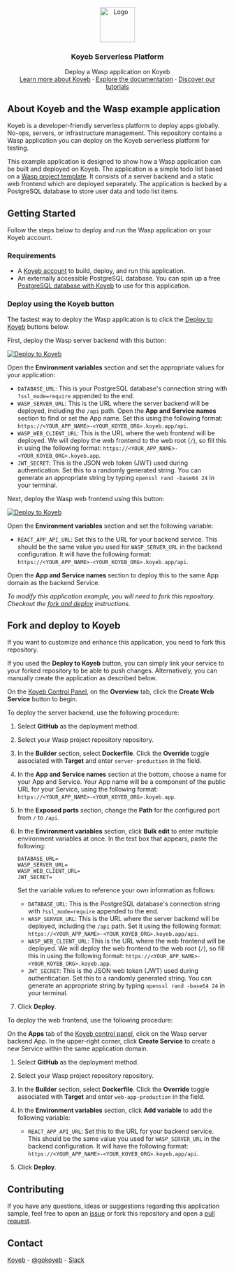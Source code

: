 <div align="center">
  <a href="https://koyeb.com">
    <img src="https://www.koyeb.com/static/images/icons/koyeb.svg" alt="Logo" width="80" height="80">
  </a>
  <h3 align="center">Koyeb Serverless Platform</h3>
  <p align="center">
    Deploy a Wasp application on Koyeb
    <br />
    <a href="https://koyeb.com">Learn more about Koyeb</a>
    ·
    <a href="https://koyeb.com/docs">Explore the documentation</a>
    ·
    <a href="https://koyeb.com/tutorials">Discover our tutorials</a>
  </p>
</div>


## About Koyeb and the Wasp example application

Koyeb is a developer-friendly serverless platform to deploy apps globally. No-ops, servers, or infrastructure management.  This repository contains a Wasp application you can deploy on the Koyeb serverless platform for testing.

This example application is designed to show how a Wasp application can be built and deployed on Koyeb.  The application is a simple todo list based on a [Wasp project template](https://wasp-lang.dev/docs/project/starter-templates#todo-app-w-typescript).  It consists of a server backend and a static web frontend which are deployed separately.  The application is backed by a PostgreSQL database to store user data and todo list items.

## Getting Started

Follow the steps below to deploy and run the Wasp application on your Koyeb account.

### Requirements

* A [Koyeb account](https://app.koyeb.com/auth/signup) to build, deploy, and run this application.
* An externally accessible PostgreSQL database.  You can spin up a free [PostgreSQL database with Koyeb](https://app.koyeb.com/database-services) to use for this application.

### Deploy using the Koyeb button

The fastest way to deploy the Wasp application is to click the [Deploy to Koyeb](https://www.koyeb.com/docs/build-and-deploy/deploy-to-koyeb-button) buttons below.

First, deploy the Wasp server backend with this button:

[![Deploy to Koyeb](https://www.koyeb.com/static/images/deploy/button.svg)](https://app.koyeb.com/deploy?name=example-wasp-server&type=git&repository=koyeb%2Fexample-wasp&branch=main&builder=dockerfile&target=server-production&instance_type=nano&env%5BDATABASE_URL%5D=CHANGE_ME&env%5BJWT_SECRET%5D=CHANGE_ME&env%5BWASP_SERVER_URL%5D=CHANGE_ME&env%5BWASP_WEB_CLIENT_URL%5D=CHANGE_ME&ports=8000%3Bhttp%3B%2Fapi)

Open the **Environment variables** section and set the appropriate values for your application:

- `DATABASE_URL`: This is your PostgreSQL database's connection string with `?ssl_mode=require` appended to the end.
- `WASP_SERVER_URL`: This is the URL where the server backend will be deployed, including the `/api` path.  Open the **App and Service names** section to find or set the App name. Set this using the following format: `https://<YOUR_APP_NAME>-<YOUR_KOYEB_ORG>.koyeb.app/api`.
- `WASP_WEB_CLIENT_URL`: This is the URL where the web frontend will be deployed.  We will deploy the web frontend to the web root (`/`), so fill this in using the following format: `https://<YOUR_APP_NAME>-<YOUR_KOYEB_ORG>.koyeb.app`.
- `JWT_SECRET`: This is the JSON web token (JWT) used during authentication. Set this to a randomly generated string.  You can generate an appropriate string by typing `openssl rand -base64 24` in your terminal.

Next, deploy the Wasp web frontend using this button:

[![Deploy to Koyeb](https://www.koyeb.com/static/images/deploy/button.svg)](https://app.koyeb.com/deploy?name=example-wasp-web-app&type=git&repository=koyeb%2Fexample-wasp&branch=main&builder=dockerfile&target=web-app-production&instance_type=nano&env%5BREACT_APP_API_URL%5D=CHANGE_ME&ports=8000%3Bhttp%3B%2F)

Open the **Environment variables** section and set the following variable:

- `REACT_APP_API_URL`: Set this to the URL for your backend service.  This should be the same value you used for `WASP_SERVER_URL` in the backend configuration.  It will have the following format: `https://<YOUR_APP_NAME>-<YOUR_KOYEB_ORG>.koyeb.app/api`.

Open the **App and Service names** section to deploy this to the same App domain as the backend Service.

_To modify this application example, you will need to fork this repository. Checkout the [fork and deploy](#fork-and-deploy-to-koyeb) instructions._

## Fork and deploy to Koyeb

If you want to customize and enhance this application, you need to fork this repository.

If you used the **Deploy to Koyeb** button, you can simply link your service to your forked repository to be able to push changes.  Alternatively, you can manually create the application as described below.

On the [Koyeb Control Panel](https://app.koyeb.com/), on the **Overview** tab, click the **Create Web Service** button to begin.

To deploy the server backend, use the following procedure:

1. Select **GitHub** as the deployment method.
2. Select your Wasp project repository repository.
3. In the **Builder** section, select **Dockerfile**.  Click the **Override** toggle associated with **Target** and enter `server-production` in the field.
4. In the **App and Service names** section at the bottom, choose a name for your App and Service.  Your App name will be a component of the public URL for your Service, using the following format: `https://<YOUR_APP_NAME>-<YOUR_KOYEB_ORG>.koyeb.app`.
5. In the **Exposed ports** section, change the **Path** for the configured port from `/` to `/api`.
6. In the **Environment variables** section, click **Bulk edit** to enter multiple environment variables at once. In the text box that appears, paste the following:

   ```
   DATABASE_URL=
   WASP_SERVER_URL=
   WASP_WEB_CLIENT_URL=
   JWT_SECRET=
   ```

   Set the variable values to reference your own information as follows:

   - `DATABASE_URL`: This is the PostgreSQL database's connection string with `?ssl_mode=require` appended to the end.
   - `WASP_SERVER_URL`: This is the URL where the server backend will be deployed, including the `/api` path.  Set it using the following format: `https://<YOUR_APP_NAME>-<YOUR_KOYEB_ORG>.koyeb.app/api`.
   - `WASP_WEB_CLIENT_URL`: This is the URL where the web frontend will be deployed.  We will deploy the web frontend to the web root (`/`), so fill this in using the following format: `https://<YOUR_APP_NAME>-<YOUR_KOYEB_ORG>.koyeb.app`.
   - `JWT_SECRET`: This is the JSON web token (JWT) used during authentication. Set this to a randomly generated string.  You can generate an appropriate string by typing `openssl rand -base64 24` in your terminal.

7. Click **Deploy**.

To deploy the web frontend, use the following procedure: 

On the **Apps** tab of the [Koyeb control panel](https://app.koyeb.com/), click on the Wasp server backend App.  In the upper-right corner, click **Create Service** to create a new Service within the same application domain.

1. Select **GitHub** as the deployment method.
2. Select your Wasp project repository repository.
3. In the **Builder** section, select **Dockerfile**.  Click the **Override** toggle associated with **Target** and enter `web-app-production` in the field.
4. In the **Environment variables** section, click **Add variable** to add the following variable:

    * `REACT_APP_API_URL`: Set this to the URL for your backend service.  This should be the same value you used for `WASP_SERVER_URL` in the backend configuration.  It will have the following format: `https://<YOUR_APP_NAME>-<YOUR_KOYEB_ORG>.koyeb.app/api`.

5. Click **Deploy**.

## Contributing

If you have any questions, ideas or suggestions regarding this application sample, feel free to open an [issue](https://github.com/koyeb/example-wasp/issues) or fork this repository and open a [pull request](https://github.com/koyeb/example-wasp/pulls).

## Contact

[Koyeb](https://www.koyeb.com) - [@gokoyeb](https://twitter.com/gokoyeb) - [Slack](http://slack.koyeb.com/)
